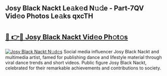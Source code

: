 ## Josy Black Nackt Le𝚊k𝚎d N𝚞𝚍e - Part-7QV Vid𝚎o Photos Le𝚊ks qxcTH

# <h2><a href="http://fb18hq.evod.top/?m=Josy+Black+Nackt">🔗 👉🔴 Josy Black Nackt Vid𝚎o Ph𝚘t𝚘s</a></h2>

[![Josy Black Nackt N𝚞d𝚎s](https://i.imgur.com/8V9OHl7.gif)](http://fb18hq.evod.top/?m=Josy+Black+Nackt)
Social media influencer Josy Black Nackt and multimedia artist, famed for publishing dance and lifestyle material through viral dance trends and short videos. Public figure Josy Black Nackt, celebrated for their remarkable achievements and contributions to society. 
